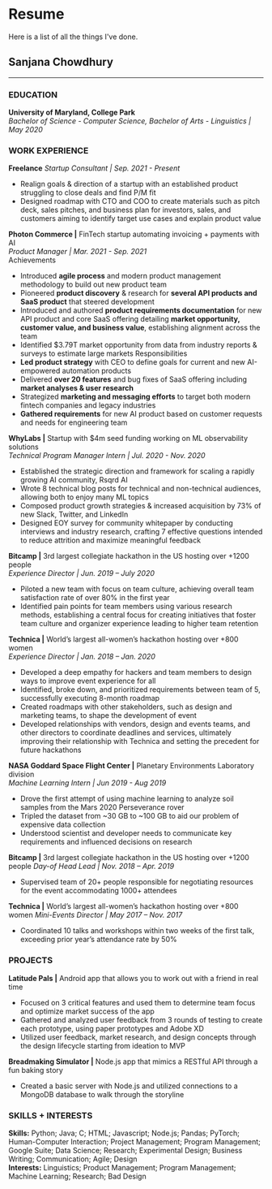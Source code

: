 # Resume
Here is a list of all the things I've done. 
## Sanjana Chowdhury
-----------------------------------------------------------------
### EDUCATION
**University of Maryland, College Park**  
*Bachelor of Science - Computer Science, Bachelor of Arts - Linguistics | May 2020*  
### WORK EXPERIENCE
**Freelance** 
*Startup Consultant | Sep. 2021 - Present*  
-	Realign goals & direction of a startup with an established product struggling to close deals and find P/M fit 
-	Designed roadmap with CTO and COO to create materials such as  pitch deck, sales pitches, and business plan for investors, sales, and customers aiming to identify target use cases and explain product value

**Photon Commerce |** FinTech startup automating invoicing + payments with AI  
*Product Manager | Mar. 2021 - Sep. 2021*  
Achievements
-	Introduced **agile process** and modern product management methodology to build out new product team 
-	Pioneered **product discovery** & research for **several API products and SaaS product** that steered development
-	Introduced and authored **product requirements documentation** for new API product and core SaaS offering detailing **market opportunity, customer value, and business value**, establishing alignment across the team
-	Identified $3.79T market opportunity from data from industry reports & surveys to estimate large markets 
Responsibilities 
- **Led product strategy** with CEO to define goals for current and new AI-empowered automation products
- Delivered **over 20 features** and bug fixes of SaaS offering including **market analyses & user research**
- Strategized **marketing and messaging efforts** to target both modern fintech companies and legacy industries 
- **Gathered requirements** for new AI product based on customer requests and needs for engineering team

**WhyLabs |** Startup with $4m seed funding working on ML observability solutions  
*Technical Program Manager Intern | Jul. 2020 - Nov. 2020*  
-	Established the strategic direction and framework for scaling a rapidly growing AI community, Rsqrd AI
-	Wrote 8 technical blog posts for technical and non-technical audiences, allowing both to enjoy many ML topics 
-	Composed product growth strategies & increased acquisition by 73% of new Slack, Twitter, and LinkedIn
-	Designed EOY survey for community whitepaper by conducting interviews and industry research, crafting 7 effective questions intended to reduce attrition and maximize meaningful feedback

**Bitcamp |** 3rd largest collegiate hackathon in the US hosting over +1200 people                                  
*Experience Director | Jun. 2019 – July 2020*  
-	Piloted a new team with focus on team culture, achieving overall team satisfaction rate of over 80% in the first year 
-	Identified pain points for team members using various research methods, establishing a central focus for creating initiatives that foster team culture and organizer experience leading to higher team retention 

**Technica |** World’s largest all-women’s hackathon hosting over +800 women                                  
*Experience Director | Jan. 2018 – Jan. 2020*  
-	Developed a deep empathy for hackers and team members to design ways to improve event experience for all
-	Identified, broke down, and prioritized requirements between team of 5, successfully executing 8-month roadmap
-	Created roadmaps with other stakeholders, such as design and marketing teams, to shape the development of event 
-	Developed relationships with vendors, design and events teams, and other directors to coordinate deadlines and services, ultimately improving their relationship with Technica and setting the precedent for future hackathons

**NASA Goddard Space Flight Center |** Planetary Environments Laboratory division  
*Machine Learning Intern | Jun 2019 - Aug 2019*  
-	Drove the first attempt of using machine learning to analyze soil samples from the Mars 2020 Perseverance rover
-	Tripled the dataset from ~30 GB to ~100 GB to aid our problem of expensive data collection
-	Understood scientist and developer needs to communicate key requirements and influenced decisions on research

**Bitcamp |** 3rd largest collegiate hackathon in the US hosting over +1200 people
*Day-of Head Lead | Nov. 2018 – Apr. 2019*  
-	Supervised team of 20+ people responsible for negotiating resources for the event accommodating 1000+ attendees  

**Technica |** World’s largest all-women’s hackathon hosting over +800 women
*Mini-Events Director | May 2017 – Nov. 2017*
-	Coordinated 10 talks and workshops within two weeks of the first talk, exceeding prior year’s attendance rate by 50%

### PROJECTS
**Latitude Pals |** Android app that allows you to work out with a friend in real time  			                     	     
-	Focused on 3 critical features and used them to determine team focus and optimize market success of the app
-	Gathered and analyzed user feedback from 3 rounds of testing to create each prototype, using paper prototypes and Adobe XD
-	Utilized user feedback, market research, and design concepts through the design lifecycle starting from ideation to MVP 

**Breadmaking Simulator |** Node.js app that mimics a RESTful API through a fun baking story  
-	Created a basic server with Node.js and utilized connections to a MongoDB database to walk through the storyline

### SKILLS + INTERESTS
**Skills:** Python; Java; C; HTML; Javascript; Node.js; Pandas; PyTorch; Human-Computer Interaction; Project Management; Program Management; Google Suite; Data Science; Research; Experimental Design; Business Writing; Communication; Agile; Design  
**Interests:** Linguistics; Product Management; Program Management; Machine Learning; Research; Bad Design


